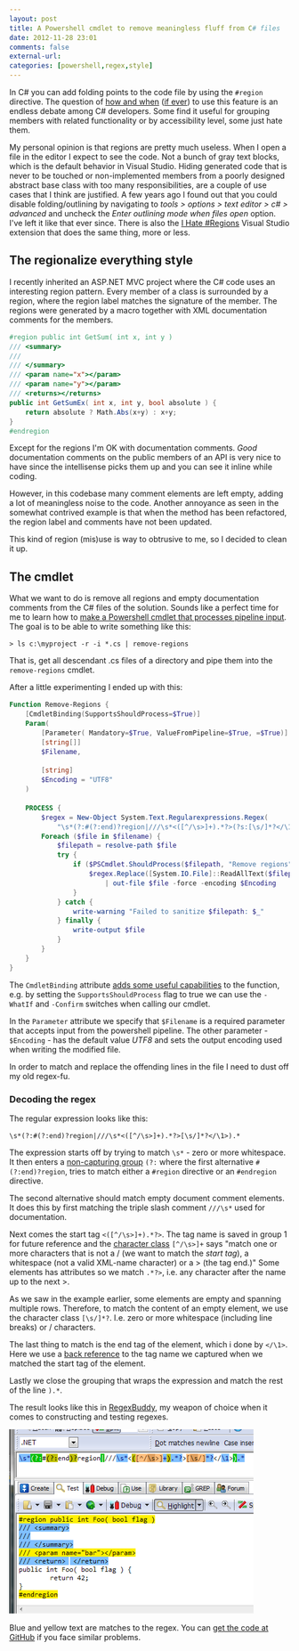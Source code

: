 ```yaml
---
layout: post
title: A Powershell cmdlet to remove meaningless fluff from C# files
date: 2012-11-28 23:01
comments: false
external-url:
categories: [powershell,regex,style] 
---
```


In C# you can add folding points to the code file by using the `#region` directive. The question of [how and when](http://stackoverflow.com/questions/755465/do-you-say-no-to-c-sharp-regions) ([if ever](http://www.codinghorror.com/blog/2008/07/the-problem-with-code-folding.html)) to use this feature is an endless debate among C# developers. Some find it useful for grouping members with related functionality or by accessibility level, some just hate them.

My personal opinion is that regions are pretty much useless. When I open a file in the editor I expect to see the code. Not a bunch of gray text blocks, which is the default behavior in Visual Studio. Hiding generated code that is never to be touched or non-implemented members from a poorly designed abstract base class with too many responsibilities, are a couple of use cases that I think are justified. A few years ago I found out that you could disable folding/outlining by navigating to _tools > options > text editor > c# > advanced_ and uncheck the _Enter outlining mode when files open_ option. I've left it like that ever since. There is also the [I Hate #Regions](http://visualstudiogallery.msdn.microsoft.com/0ca60d35-1e02-43b7-bf59-ac7deb9afbca) Visual Studio extension that does the same thing, more or less.

## The regionalize everything style

I recently inherited an ASP.NET MVC project where the C# code uses an interesting region pattern. Every member of a class is surrounded by a region, where the region label matches the signature of the member. The regions were generated by a macro together with XML documentation comments for the members. 
	
``` csharp Region wrapped method
#region public int GetSum( int x, int y )
/// <summary>
///
/// </summary>
/// <param name="x"></param>
/// <param name="y"></param>
/// <returns></returns>
public int GetSumEx( int x, int y, bool absolute ) {		
	return absolute ? Math.Abs(x+y) : x+y;
}
#endregion
```

Except for the regions I'm OK with documentation comments. _Good_ documentation comments on the public members of an API is very nice to have since the intellisense picks them up and you can see it inline while coding.

However, in this codebase many comment elements are left empty, adding a lot of meaningless noise to the code. Another annoyance as seen in the somewhat contrived example is that when the method has been refactored, the region label and comments have not been updated.

This kind of region (mis)use is way to obtrusive to me, so I decided to clean it up.

## The cmdlet

What we want to do is remove all regions and empty documentation comments from the C# files of the solution. Sounds like a perfect time for me to learn how to [make a Powershell cmdlet that processes pipeline input](http://blogs.technet.com/b/heyscriptingguy/archive/2011/05/10/use-the-pipeline-to-create-robust-powershell-functions.aspx). The goal is to be able to write something like this:
	
	> ls c:\myproject -r -i *.cs | remove-regions

That is, get all descendant .cs files of a directory and pipe them into the `remove-regions` cmdlet. 

After a little experimenting I ended up with this:

``` powershell Remove-Regions https://github.com/derantell/MyPsUtils/blob/master/Derantell.psm1 derantell.psm1
Function Remove-Regions {
    [CmdletBinding(SupportsShouldProcess=$True)]
    Param(
        [Parameter( Mandatory=$True, ValueFromPipeline=$True, =$True)]
        [string[]] 
        $Filename,

        [string] 
        $Encoding = "UTF8"
    )        
    
    PROCESS {
        $regex = New-Object System.Text.Regularexpressions.Regex(
            "\s*(?:#(?:end)?region|///\s*<([^/\s>]+).*?>(?s:[\s/]*?</\1>)).*")        
        Foreach ($file in $filename) {            
            $filepath = resolve-path $file
            try {                   
                if ($PSCmdlet.ShouldProcess($filepath, "Remove regions")) {
                    $regex.Replace([System.IO.File]::ReadAllText($filepath),"")`
                        | out-file $file -force -encoding $Encoding
                }
            } catch {
                write-warning "Failed to sanitize $filepath: $_"
            } finally {
                write-output $file
            } 
        }
    }
}
```

The `CmdletBinding` attribute [adds some useful capabilities](http://www.windowsitpro.com/blog/powershell-with-a-purpose-blog-36/windows-powershell/powershells-[cmdletbinding]-142114) to the function, e.g. by setting the `SupportsShouldProcess` flag to true we can use the `-WhatIf` and `-Confirm` switches when calling our cmdlet.

In the `Parameter` attribute we specify that `$Filename` is a required parameter that accepts input from the powershell pipeline. The other parameter - `$Encoding` - has the default value _UTF8_ and sets the output encoding used when writing the modified file.

In order to match and replace the offending lines in the file I need to dust off my old regex-fu.

### Decoding the regex

The regular expression looks like this:
	
	\s*(?:#(?:end)?region|///\s*<([^/\s>]+).*?>[\s/]*?</\1>).*

The expression starts off by trying to match `\s*` - zero or more whitespace. It then enters a [non-capturing group](http://www.regular-expressions.info/brackets.html) `(?:` where the first alternative `#(?:end)?region`, tries to match either a `#region` directive or an `#endregion` directive. 

The second alternative should match empty document comment elements. It does this by first matching the triple slash comment `///\s*` used for documentation. 

Next comes the start tag `<([^/\s>]+).*?>`. The tag name is saved in group 1 for future reference and the [character class](http://www.regular-expressions.info/charclass.html) `[^/\s>]+` says "match one or more characters that is not a / (we want to match the _start tag_), a whitespace (not a valid XML-name character) or a > (the tag end.)" Some elements has attributes so we match `.*?>`, i.e. any character after the name up to the next >. 

As we saw in the example earlier, some elements are empty and spanning multiple rows. Therefore, to match the content of an empty element, we use the character class `[\s/]*?`. I.e. zero or more whitespace (including line breaks) or / characters. 

The last thing to match is the end tag of the element, which i done by `</\1>`. Here we use a [back reference](http://www.regular-expressions.info/brackets.html) to the tag name we captured when we matched the start tag of the element.

Lastly we close the grouping that wraps the expression and match the rest of the line `).*`.

The result looks like this in [RegexBuddy](http://www.regexbuddy.com), my weapon of choice when it comes to constructing and testing regexes. 

![Screenshot of RegexBuddy](/images/regionregex.png)

Blue and yellow text are matches to the regex. You can [get the code at GitHub](https://github.com/derantell/MyPsUtils) if you face similar problems. 